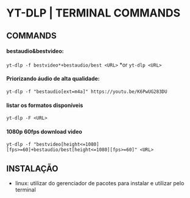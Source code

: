 # YT-DLP | TERMINAL COMMANDS

## COMMANDS

#### bestaudio&bestvideo:
`yt-dlp -f bestvideo*+bestaudio/best <URL>`
*or
`yt-dlp <URL>`

#### Priorizando áudio de alta qualidade:
`yt-dlp -f "bestaudio[ext=m4a]" https://youtu.be/K6PwUG283DU`

#### listar os formatos disponíveis 
`yt-dlp -F <URL>`

#### 1080p 60fps download video
`yt-dlp -f "bestvideo[height<=1080][fps>=60]+bestaudio/best[height<=1080][fps>=60]" <URL>`


## INSTALAÇÃO

- linux: utilizar do gerenciador de pacotes para instalar e utilizar pelo terminal
